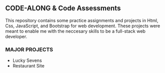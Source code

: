 ## CODE-ALONG & Code Assessments

This repository contains some practice assignments and projects in Html, Css, JavaScript, and Bootstrap for web development.
These projects were meant to enable me with the neccesary skills to be a full-stack web developer.

### MAJOR PROJECTS
* Lucky Sevens
* Restaurant Site
